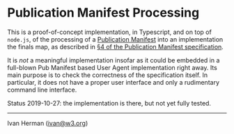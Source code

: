 
# Publication Manifest Processing

This is a proof-of-concept implementation, in Typescript, and on top of `node.js`, of the processing of a [Publication Manifest](https://w3c.github.io/pub-manifest) into an implementation the finals map, as described in [§4 of the Publication Manifest specification](https://w3c.github.io/pub-manifest/#manifest-processing).

It is _not_ a meaningful implementation insofar as it could be embedded in a full-blown Pub Manifest based User Agent implementation right away. Its main purpose is to check the correctness of the specification itself. In particular, it does not have a proper user interface and only a rudimentary command line interface.

Status 2019-10-27: the implementation is there, but not yet fully tested.



---

Ivan Herman (ivan@w3.org)
